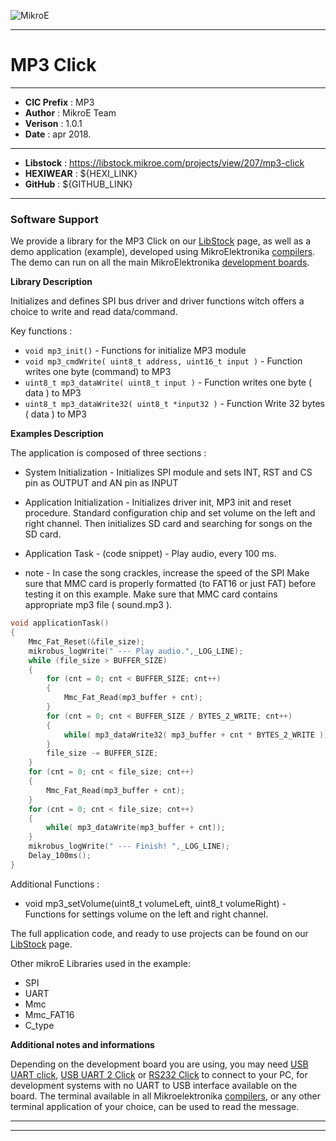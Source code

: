 ![MikroE](http://www.mikroe.com/img/designs/beta/logo_small.png)

---

# MP3 Click

---

- **CIC Prefix**  : MP3
- **Author**      : MikroE Team
- **Verison**     : 1.0.1
- **Date**        : apr 2018.

---

- **Libstock** : https://libstock.mikroe.com/projects/view/207/mp3-click
- **HEXIWEAR** : ${HEXI_LINK}
- **GitHub**   : ${GITHUB_LINK}

---

### Software Support

We provide a library for the MP3 Click on our [LibStock](https://libstock.mikroe.com/projects/view/207/mp3-click) 
page, as well as a demo application (example), developed using MikroElektronika 
[compilers](http://shop.mikroe.com/compilers). The demo can run on all the main 
MikroElektronika [development boards](http://shop.mikroe.com/development-boards).

**Library Description**

Initializes and defines SPI bus driver and driver functions witch offers a choice to write and read data/command. 

Key functions :

- ``` void mp3_init() ``` - Functions for initialize MP3 module
- ``` void mp3_cmdWrite( uint8_t address, uint16_t input ) ``` - Function writes one byte (command) to MP3
- ``` uint8_t mp3_dataWrite( uint8_t input ) ``` - Function writes one byte ( data ) to MP3
- ``` uint8_t mp3_dataWrite32( uint8_t *input32 ) ``` - Function Write 32 bytes ( data ) to MP3

**Examples Description**

The application is composed of three sections :

- System Initialization - Initializes SPI module and sets INT, RST and CS pin as OUTPUT and AN pin as INPUT
- Application Initialization - Initializes driver init, MP3 init and reset procedure. 
                               Standard configuration chip and set volume on the left and right channel.
                               Then initializes SD card and searching for songs on the SD card.
- Application Task - (code snippet) - Play audio, every 100 ms.

- note - In case the song crackles, increase the speed of the SPI
         Make sure that MMC card is properly formatted (to FAT16 or just FAT) before testing it on this example.
         Make sure that MMC card contains appropriate mp3 file ( sound.mp3 ).


```.c
void applicationTask()
{
    Mmc_Fat_Reset(&file_size);
    mikrobus_logWrite(" --- Play audio.",_LOG_LINE);
    while (file_size > BUFFER_SIZE)
    {
        for (cnt = 0; cnt < BUFFER_SIZE; cnt++)
        {
            Mmc_Fat_Read(mp3_buffer + cnt);
        }
        for (cnt = 0; cnt < BUFFER_SIZE / BYTES_2_WRITE; cnt++)
        {
            while( mp3_dataWrite32( mp3_buffer + cnt * BYTES_2_WRITE ));
        }
        file_size -= BUFFER_SIZE;
    }
    for (cnt = 0; cnt < file_size; cnt++)
    {
        Mmc_Fat_Read(mp3_buffer + cnt);
    }
    for (cnt = 0; cnt < file_size; cnt++)
    {
        while( mp3_dataWrite(mp3_buffer + cnt));
    }
    mikrobus_logWrite(" --- Finish! ",_LOG_LINE);
    Delay_100ms();
}
```

Additional Functions :

- void mp3_setVolume(uint8_t volumeLeft, uint8_t volumeRight) - Functions for settings volume on the left and right channel.

The full application code, and ready to use projects can be found on our 
[LibStock](https://libstock.mikroe.com/projects/view/207/mp3-click) page.

Other mikroE Libraries used in the example:

- SPI
- UART
- Mmc
- Mmc_FAT16
- C_type

**Additional notes and informations**

Depending on the development board you are using, you may need 
[USB UART click](http://shop.mikroe.com/usb-uart-click), 
[USB UART 2 Click](http://shop.mikroe.com/usb-uart-2-click) or 
[RS232 Click](http://shop.mikroe.com/rs232-click) to connect to your PC, for 
development systems with no UART to USB interface available on the board. The 
terminal available in all Mikroelektronika 
[compilers](http://shop.mikroe.com/compilers), or any other terminal application 
of your choice, can be used to read the message.

---
---
